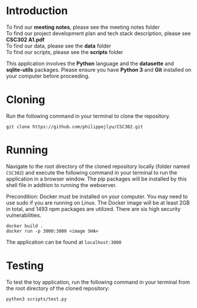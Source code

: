 # Introduction

To find our **meeting notes**, please see the meeting notes folder<br />
To find our project development plan and tech stack description, please see **CSC302 A1.pdf**<br />
To find our data, please see the **data** folder<br />
To find our scripts, please see the **scripts** folder<br />

This application involves the **Python** language and the **datasette** and **sqlite-utils** packages. Please ensure you have **Python 3** and **Git** installed on your computer before proceeding.

# Cloning
Run the following command in your terminal to clone the repository.
```
git clone https://github.com/philippejlyu/CSC302.git
```

# Running
Navigate to the root directory of the cloned repository locally (folder named `CSC302`) and execute the following command in your terminal to run the application in a browser window. The pip packages will be installed by this shell file in addition to running the webserver.

Precondition: Docker must be installed on your computer. You may need to use sudo if you are running on Linux. The Docker image will be at least 2GB in total, and 1493 npm packages are utilized. There are six high security vulnerabilities.

```
docker build .
docker run -p 3000:3000 <image SHA>
```

The application can be found at `localhost:3000`

# Testing
To test the toy application, run the following command in your terminal from the root directory of the cloned repository:
```
python3 scripts/test.py
```
